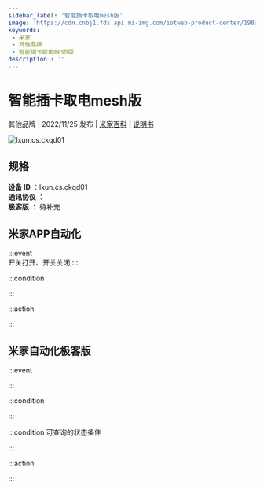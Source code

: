 ```yaml
---
sidebar_label: '智能插卡取电mesh版'
image: 'https://cdn.cnbj1.fds.api.mi-img.com/iotweb-product-center/198ab6a2e26dc3f30dda37da7ad0240e_1667440007856.png?GalaxyAccessKeyId=AKVGLQWBOVIRQ3XLEW&Expires=9223372036854775807&Signature=pLkZCH5Q9uAzlvhkxUqY+yU1OyY='
keywords: 
 - 米家
 - 其他品牌
 - 智能插卡取电mesh版
description : ''
---
```

# 智能插卡取电mesh版

其他品牌 | 2022/11/25 发布 | [米家百科](https://home.mi.com/webapp/content/baike/product/index.html?model=lxun.cs.ckqd01) | [说明书](https://home.mi.com/views/introduction.html?model=lxun.cs.ckqd01&region=cn)

![lxun.cs.ckqd01](https://cdn.cnbj1.fds.api.mi-img.com/iotweb-product-center/198ab6a2e26dc3f30dda37da7ad0240e_1667440007856.png?GalaxyAccessKeyId=AKVGLQWBOVIRQ3XLEW&Expires=9223372036854775807&Signature=pLkZCH5Q9uAzlvhkxUqY+yU1OyY=)

## 规格  
> 
**设备 ID** ：lxun.cs.ckqd01  
**通讯协议** ：  
**极客版**  ： 待补充 


## 米家APP自动化  

:::event  
开关打开、开关关闭
:::

:::condition  

:::

:::action   

:::

## 米家自动化极客版  

:::event  

:::

:::condition  

:::

:::condition 可查询的状态条件  

:::

:::action  

:::

        
